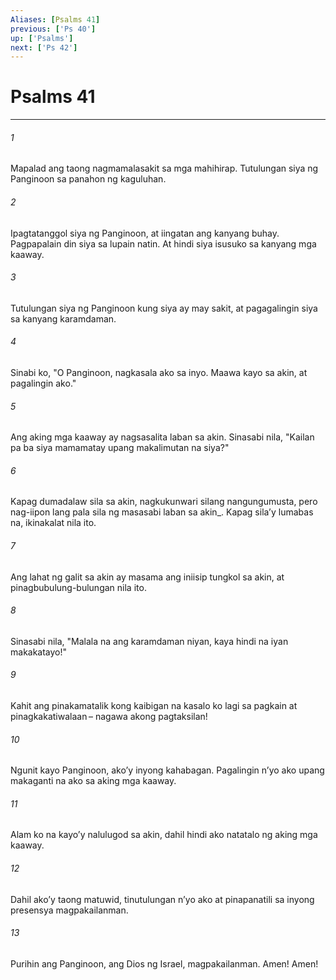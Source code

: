 ```yaml
---
Aliases: [Psalms 41]
previous: ['Ps 40']
up: ['Psalms']
next: ['Ps 42']
---
```

# Psalms 41

***






















###### 1 










Mapalad ang taong nagmamalasakit sa mga mahihirap. Tutulungan siya ng Panginoon sa panahon ng kaguluhan. 





















###### 2 










Ipagtatanggol siya ng Panginoon, at iingatan ang kanyang buhay. Pagpapalain din siya sa lupain natin. At hindi siya isusuko sa kanyang mga kaaway. 





















###### 3 










Tutulungan siya ng Panginoon kung siya ay may sakit, at pagagalingin siya sa kanyang karamdaman. 





















###### 4 










Sinabi ko, "O Panginoon, nagkasala ako sa inyo. Maawa kayo sa akin, at pagalingin ako." 





















###### 5 










Ang aking mga kaaway ay nagsasalita laban sa akin. Sinasabi nila, "Kailan pa ba siya mamamatay upang makalimutan na siya?" 





















###### 6 










Kapag dumadalaw sila sa akin, nagkukunwari silang nangungumusta, pero nag-iipon lang pala sila ng masasabi laban sa akin_. Kapag silaʼy lumabas na, ikinakalat nila ito. 





















###### 7 










Ang lahat ng galit sa akin ay masama ang iniisip tungkol sa akin, at pinagbubulung-bulungan nila ito. 





















###### 8 










Sinasabi nila, "Malala na ang karamdaman niyan, kaya hindi na iyan makakatayo!" 





















###### 9 










Kahit ang pinakamatalik kong kaibigan na kasalo ko lagi sa pagkain at pinagkakatiwalaan – nagawa akong pagtaksilan! 





















###### 10 










Ngunit kayo Panginoon, akoʼy inyong kahabagan. Pagalingin nʼyo ako upang makaganti na ako sa aking mga kaaway. 





















###### 11 










Alam ko na kayoʼy nalulugod sa akin, dahil hindi ako natatalo ng aking mga kaaway. 





















###### 12 










Dahil akoʼy taong matuwid, tinutulungan nʼyo ako at pinapanatili sa inyong presensya magpakailanman. 





















###### 13 










Purihin ang Panginoon, ang Dios ng Israel, magpakailanman. Amen! Amen!
